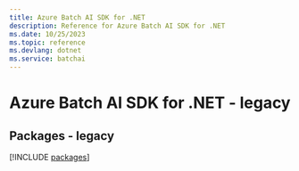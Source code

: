 ```yaml
---
title: Azure Batch AI SDK for .NET
description: Reference for Azure Batch AI SDK for .NET
ms.date: 10/25/2023
ms.topic: reference
ms.devlang: dotnet
ms.service: batchai
---
```

# Azure Batch AI SDK for .NET - legacy
## Packages - legacy
[!INCLUDE [packages](batch-ai-index.md)]